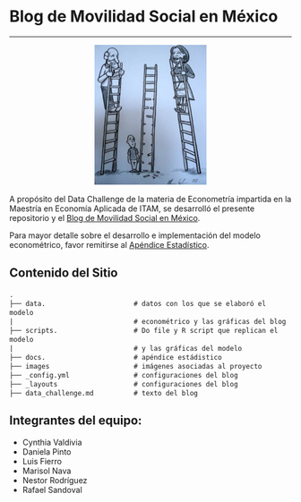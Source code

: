 # Blog de Movilidad Social en México

***

<p align="center">

  <img src="images/thumbnail.png"  width=200 height =250/>

</p>

A propósito del Data Challenge de la materia de Econometría impartida en la Maestría en Economía Aplicada de ITAM, se desarrolló el presente repositorio y el [Blog de Movilidad Social en México](https://dapivei.github.io/blog-movilidad-social-mexico/data_challenge).

Para mayor detalle sobre el desarrollo e implementación del modelo econométrico, favor remitirse al [Apéndice Estadístico](https://github.com/dapivei/blog-movilidad-social-mexico/tree/main/docs).

## Contenido del Sitio
    .
    ├── data.                      # datos con los que se elaboró el modelo 
    |                              # econométrico y las gráficas del blog
    ├── scripts.                   # Do file y R script que replican el modelo
    |                              # y las gráficas del modelo
    ├── docs.                      # apéndice estádistico
    ├── images                     # imágenes asociadas al proyecto
    ├── _config.yml                # configuraciones del blog
    ├── _layouts                   # configuraciones del blog
    ├── data_challenge.md          # texto del blog

## Integrantes del equipo:

+ Cynthia Valdivia
+ Daniela Pinto
+ Luis Fierro
+ Marisol Nava
+ Nestor Rodríguez
+ Rafael Sandoval 
